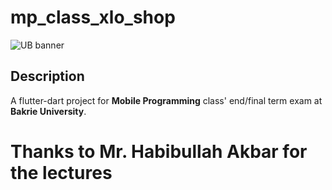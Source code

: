 # mp_class_xlo_shop

![UB banner](assets/images/Logo_UB_Tengah.png)

## **Description**
A flutter-dart project for **Mobile Programming** class' end/final term exam at **Bakrie University**.

# Thanks to Mr. Habibullah Akbar for the lectures

